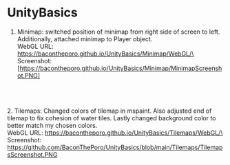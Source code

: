 # UnityBasics
1. Minimap: switched position of minimap from right side of screen to left. Additionally, attached minimap to Player object. \
WebGL URL: https://bacontheporo.github.io/UnityBasics/Minimap/WebGL/\
Screenshot: [https://bacontheporo.github.io/UnityBasics/Minimap/MinimapScreenshot.PNG]

\
\
\
 2. Tilemaps: Changed colors of tilemap in mspaint. Also adjusted end of tilemap to fix cohesion of water tiles. Lastly changed background color to better match my chosen colors. \
WebGL URL: https://bacontheporo.github.io/UnityBasics/Tilemaps/WebGL/\
Screenshot: https://github.com/BaconThePoro/UnityBasics/blob/main/Tilemaps/TilemapsScreenshot.PNG
 
